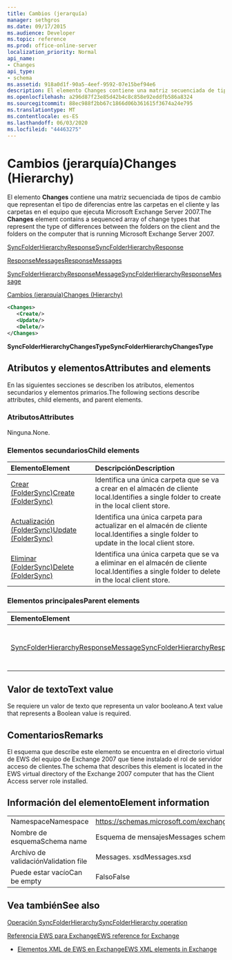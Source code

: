 ```yaml
---
title: Cambios (jerarquía)
manager: sethgros
ms.date: 09/17/2015
ms.audience: Developer
ms.topic: reference
ms.prod: office-online-server
localization_priority: Normal
api_name:
- Changes
api_type:
- schema
ms.assetid: 918a0d1f-90a5-4eef-9592-07e15bef94e6
description: El elemento Changes contiene una matriz secuenciada de tipos de cambio que representan el tipo de diferencias entre las carpetas en el cliente y las carpetas en el equipo que ejecuta Microsoft Exchange Server 2007.
ms.openlocfilehash: a296d87f23e85d42b4c8c858e92eddfb586a8324
ms.sourcegitcommit: 88ec988f2bb67c1866d06b361615f3674a24e795
ms.translationtype: MT
ms.contentlocale: es-ES
ms.lasthandoff: 06/03/2020
ms.locfileid: "44463275"
---
```

# <a name="changes-hierarchy"></a><span data-ttu-id="cdbca-103">Cambios (jerarquía)</span><span class="sxs-lookup"><span data-stu-id="cdbca-103">Changes (Hierarchy)</span></span>

<span data-ttu-id="cdbca-104">El elemento **Changes** contiene una matriz secuenciada de tipos de cambio que representan el tipo de diferencias entre las carpetas en el cliente y las carpetas en el equipo que ejecuta Microsoft Exchange Server 2007.</span><span class="sxs-lookup"><span data-stu-id="cdbca-104">The **Changes** element contains a sequenced array of change types that represent the type of differences between the folders on the client and the folders on the computer that is running Microsoft Exchange Server 2007.</span></span> 
  
[<span data-ttu-id="cdbca-105">SyncFolderHierarchyResponse</span><span class="sxs-lookup"><span data-stu-id="cdbca-105">SyncFolderHierarchyResponse</span></span>](syncfolderhierarchyresponse.md)
  
[<span data-ttu-id="cdbca-106">ResponseMessages</span><span class="sxs-lookup"><span data-stu-id="cdbca-106">ResponseMessages</span></span>](responsemessages.md)
  
[<span data-ttu-id="cdbca-107">SyncFolderHierarchyResponseMessage</span><span class="sxs-lookup"><span data-stu-id="cdbca-107">SyncFolderHierarchyResponseMessage</span></span>](syncfolderhierarchyresponsemessage.md)
  
[<span data-ttu-id="cdbca-108">Cambios (jerarquía)</span><span class="sxs-lookup"><span data-stu-id="cdbca-108">Changes (Hierarchy)</span></span>](changes-hierarchy.md)
  
```xml
<Changes>
   <Create/>
   <Update/>
   <Delete/>
</Changes>
```

 <span data-ttu-id="cdbca-109">**SyncFolderHierarchyChangesType**</span><span class="sxs-lookup"><span data-stu-id="cdbca-109">**SyncFolderHierarchyChangesType**</span></span>
## <a name="attributes-and-elements"></a><span data-ttu-id="cdbca-110">Atributos y elementos</span><span class="sxs-lookup"><span data-stu-id="cdbca-110">Attributes and elements</span></span>

<span data-ttu-id="cdbca-111">En las siguientes secciones se describen los atributos, elementos secundarios y elementos primarios.</span><span class="sxs-lookup"><span data-stu-id="cdbca-111">The following sections describe attributes, child elements, and parent elements.</span></span>
  
### <a name="attributes"></a><span data-ttu-id="cdbca-112">Atributos</span><span class="sxs-lookup"><span data-stu-id="cdbca-112">Attributes</span></span>

<span data-ttu-id="cdbca-113">Ninguna.</span><span class="sxs-lookup"><span data-stu-id="cdbca-113">None.</span></span>
  
### <a name="child-elements"></a><span data-ttu-id="cdbca-114">Elementos secundarios</span><span class="sxs-lookup"><span data-stu-id="cdbca-114">Child elements</span></span>

|<span data-ttu-id="cdbca-115">**Elemento**</span><span class="sxs-lookup"><span data-stu-id="cdbca-115">**Element**</span></span>|<span data-ttu-id="cdbca-116">**Descripción**</span><span class="sxs-lookup"><span data-stu-id="cdbca-116">**Description**</span></span>|
|:-----|:-----|
|[<span data-ttu-id="cdbca-117">Crear (FolderSync)</span><span class="sxs-lookup"><span data-stu-id="cdbca-117">Create (FolderSync)</span></span>](create-foldersync.md) <br/> |<span data-ttu-id="cdbca-118">Identifica una única carpeta que se va a crear en el almacén de cliente local.</span><span class="sxs-lookup"><span data-stu-id="cdbca-118">Identifies a single folder to create in the local client store.</span></span>  <br/> |
|[<span data-ttu-id="cdbca-119">Actualización (FolderSync)</span><span class="sxs-lookup"><span data-stu-id="cdbca-119">Update (FolderSync)</span></span>](update-foldersync.md) <br/> |<span data-ttu-id="cdbca-120">Identifica una única carpeta para actualizar en el almacén de cliente local.</span><span class="sxs-lookup"><span data-stu-id="cdbca-120">Identifies a single folder to update in the local client store.</span></span>  <br/> |
|[<span data-ttu-id="cdbca-121">Eliminar (FolderSync)</span><span class="sxs-lookup"><span data-stu-id="cdbca-121">Delete (FolderSync)</span></span>](delete-foldersync.md) <br/> |<span data-ttu-id="cdbca-122">Identifica una única carpeta que se va a eliminar en el almacén de cliente local.</span><span class="sxs-lookup"><span data-stu-id="cdbca-122">Identifies a single folder to delete in the local client store.</span></span>  <br/> |
   
### <a name="parent-elements"></a><span data-ttu-id="cdbca-123">Elementos principales</span><span class="sxs-lookup"><span data-stu-id="cdbca-123">Parent elements</span></span>

|<span data-ttu-id="cdbca-124">**Elemento**</span><span class="sxs-lookup"><span data-stu-id="cdbca-124">**Element**</span></span>|<span data-ttu-id="cdbca-125">**Descripción**</span><span class="sxs-lookup"><span data-stu-id="cdbca-125">**Description**</span></span>|
|:-----|:-----|
|[<span data-ttu-id="cdbca-126">SyncFolderHierarchyResponseMessage</span><span class="sxs-lookup"><span data-stu-id="cdbca-126">SyncFolderHierarchyResponseMessage</span></span>](syncfolderhierarchyresponsemessage.md) <br/> |<span data-ttu-id="cdbca-127">Contiene el estado y el resultado de una solicitud SyncFolderHierarchy.</span><span class="sxs-lookup"><span data-stu-id="cdbca-127">Contains the status and result of a SyncFolderHierarchy request.</span></span>  <br/> |
   
## <a name="text-value"></a><span data-ttu-id="cdbca-128">Valor de texto</span><span class="sxs-lookup"><span data-stu-id="cdbca-128">Text value</span></span>

<span data-ttu-id="cdbca-129">Se requiere un valor de texto que representa un valor booleano.</span><span class="sxs-lookup"><span data-stu-id="cdbca-129">A text value that represents a Boolean value is required.</span></span>
  
## <a name="remarks"></a><span data-ttu-id="cdbca-130">Comentarios</span><span class="sxs-lookup"><span data-stu-id="cdbca-130">Remarks</span></span>

<span data-ttu-id="cdbca-131">El esquema que describe este elemento se encuentra en el directorio virtual de EWS del equipo de Exchange 2007 que tiene instalado el rol de servidor acceso de clientes.</span><span class="sxs-lookup"><span data-stu-id="cdbca-131">The schema that describes this element is located in the EWS virtual directory of the Exchange 2007 computer that has the Client Access server role installed.</span></span>
  
## <a name="element-information"></a><span data-ttu-id="cdbca-132">Información del elemento</span><span class="sxs-lookup"><span data-stu-id="cdbca-132">Element information</span></span>

|||
|:-----|:-----|
|<span data-ttu-id="cdbca-133">Namespace</span><span class="sxs-lookup"><span data-stu-id="cdbca-133">Namespace</span></span>  <br/> |https://schemas.microsoft.com/exchange/services/2006/messages  <br/> |
|<span data-ttu-id="cdbca-134">Nombre de esquema</span><span class="sxs-lookup"><span data-stu-id="cdbca-134">Schema name</span></span>  <br/> |<span data-ttu-id="cdbca-135">Esquema de mensajes</span><span class="sxs-lookup"><span data-stu-id="cdbca-135">Messages schema</span></span>  <br/> |
|<span data-ttu-id="cdbca-136">Archivo de validación</span><span class="sxs-lookup"><span data-stu-id="cdbca-136">Validation file</span></span>  <br/> |<span data-ttu-id="cdbca-137">Messages. xsd</span><span class="sxs-lookup"><span data-stu-id="cdbca-137">Messages.xsd</span></span>  <br/> |
|<span data-ttu-id="cdbca-138">Puede estar vacío</span><span class="sxs-lookup"><span data-stu-id="cdbca-138">Can be empty</span></span>  <br/> |<span data-ttu-id="cdbca-139">Falso</span><span class="sxs-lookup"><span data-stu-id="cdbca-139">False</span></span>  <br/> |
   
## <a name="see-also"></a><span data-ttu-id="cdbca-140">Vea también</span><span class="sxs-lookup"><span data-stu-id="cdbca-140">See also</span></span>



[<span data-ttu-id="cdbca-141">Operación SyncFolderHierarchy</span><span class="sxs-lookup"><span data-stu-id="cdbca-141">SyncFolderHierarchy operation</span></span>](syncfolderhierarchy-operation.md)


[<span data-ttu-id="cdbca-142">Referencia EWS para Exchange</span><span class="sxs-lookup"><span data-stu-id="cdbca-142">EWS reference for Exchange</span></span>](ews-reference-for-exchange.md)
  
- [<span data-ttu-id="cdbca-143">Elementos XML de EWS en Exchange</span><span class="sxs-lookup"><span data-stu-id="cdbca-143">EWS XML elements in Exchange</span></span>](ews-xml-elements-in-exchange.md)

